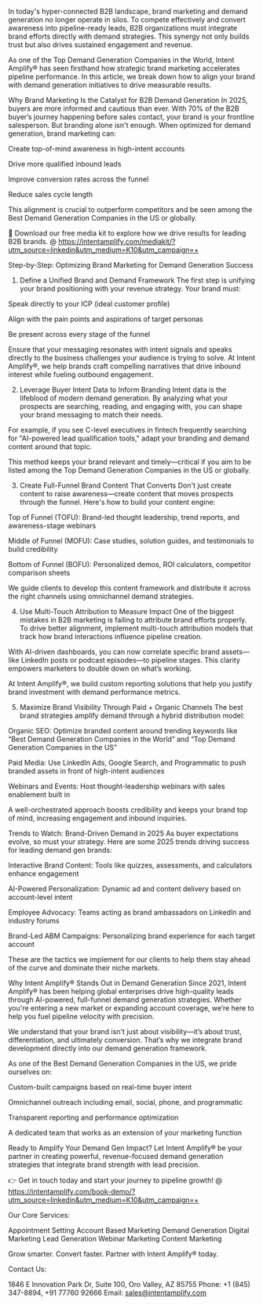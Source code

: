 In today's hyper-connected B2B landscape, brand marketing and demand generation no longer operate in silos. To compete effectively and convert awareness into pipeline-ready leads, B2B organizations must integrate brand efforts directly with demand strategies. This synergy not only builds trust but also drives sustained engagement and revenue.

As one of the Top Demand Generation Companies in the World, Intent Amplify® has seen firsthand how strategic brand marketing accelerates pipeline performance. In this article, we break down how to align your brand with demand generation initiatives to drive measurable results.

Why Brand Marketing Is the Catalyst for B2B Demand Generation
In 2025, buyers are more informed and cautious than ever. With 70% of the B2B buyer’s journey happening before sales contact, your brand is your frontline salesperson. But branding alone isn't enough. When optimized for demand generation, brand marketing can:

Create top-of-mind awareness in high-intent accounts

Drive more qualified inbound leads

Improve conversion rates across the funnel

Reduce sales cycle length

This alignment is crucial to outperform competitors and be seen among the Best Demand Generation Companies in the US or globally.

📩 Download our free media kit to explore how we drive results for leading B2B brands.  @ https://intentamplify.com/mediakit/?utm_source=linkedin&utm_medium=K10&utm_campaign=+

Step-by-Step: Optimizing Brand Marketing for Demand Generation Success
1. Define a Unified Brand and Demand Framework
The first step is unifying your brand positioning with your revenue strategy. Your brand must:

Speak directly to your ICP (ideal customer profile)

Align with the pain points and aspirations of target personas

Be present across every stage of the funnel

Ensure that your messaging resonates with intent signals and speaks directly to the business challenges your audience is trying to solve. At Intent Amplify®, we help brands craft compelling narratives that drive inbound interest while fueling outbound engagement.

2. Leverage Buyer Intent Data to Inform Branding
Intent data is the lifeblood of modern demand generation. By analyzing what your prospects are searching, reading, and engaging with, you can shape your brand messaging to match their needs.

For example, if you see C-level executives in fintech frequently searching for "AI-powered lead qualification tools," adapt your branding and demand content around that topic.

This method keeps your brand relevant and timely—critical if you aim to be listed among the Top Demand Generation Companies in the US or globally.

3. Create Full-Funnel Brand Content That Converts
Don't just create content to raise awareness—create content that moves prospects through the funnel. Here's how to build your content engine:

Top of Funnel (TOFU): Brand-led thought leadership, trend reports, and awareness-stage webinars

Middle of Funnel (MOFU): Case studies, solution guides, and testimonials to build credibility

Bottom of Funnel (BOFU): Personalized demos, ROI calculators, competitor comparison sheets

We guide clients to develop this content framework and distribute it across the right channels using omnichannel demand strategies.

4. Use Multi-Touch Attribution to Measure Impact
One of the biggest mistakes in B2B marketing is failing to attribute brand efforts properly. To drive better alignment, implement multi-touch attribution models that track how brand interactions influence pipeline creation.

With AI-driven dashboards, you can now correlate specific brand assets—like LinkedIn posts or podcast episodes—to pipeline stages. This clarity empowers marketers to double down on what’s working.

At Intent Amplify®, we build custom reporting solutions that help you justify brand investment with demand performance metrics.

5. Maximize Brand Visibility Through Paid + Organic Channels
The best brand strategies amplify demand through a hybrid distribution model:

Organic SEO: Optimize branded content around trending keywords like “Best Demand Generation Companies in the World” and “Top Demand Generation Companies in the US”

Paid Media: Use LinkedIn Ads, Google Search, and Programmatic to push branded assets in front of high-intent audiences

Webinars and Events: Host thought-leadership webinars with sales enablement built in

A well-orchestrated approach boosts credibility and keeps your brand top of mind, increasing engagement and inbound inquiries.

Trends to Watch: Brand-Driven Demand in 2025
As buyer expectations evolve, so must your strategy. Here are some 2025 trends driving success for leading demand gen brands:

Interactive Brand Content: Tools like quizzes, assessments, and calculators enhance engagement

AI-Powered Personalization: Dynamic ad and content delivery based on account-level intent

Employee Advocacy: Teams acting as brand ambassadors on LinkedIn and industry forums

Brand-Led ABM Campaigns: Personalizing brand experience for each target account

These are the tactics we implement for our clients to help them stay ahead of the curve and dominate their niche markets.

Why Intent Amplify® Stands Out in Demand Generation
Since 2021, Intent Amplify® has been helping global enterprises drive high-quality leads through AI-powered, full-funnel demand generation strategies. Whether you're entering a new market or expanding account coverage, we’re here to help you fuel pipeline velocity with precision.

We understand that your brand isn't just about visibility—it’s about trust, differentiation, and ultimately conversion. That’s why we integrate brand development directly into our demand generation framework.

As one of the Best Demand Generation Companies in the US, we pride ourselves on:

Custom-built campaigns based on real-time buyer intent

Omnichannel outreach including email, social, phone, and programmatic

Transparent reporting and performance optimization

A dedicated team that works as an extension of your marketing function 

Ready to Amplify Your Demand Gen Impact?
Let Intent Amplify® be your partner in creating powerful, revenue-focused demand generation strategies that integrate brand strength with lead precision.

👉 Get in touch today and start your journey to pipeline growth! @ https://intentamplify.com/book-demo/?utm_source=linkedin&utm_medium=K10&utm_campaign=+

Our Core Services:

Appointment Setting
Account Based Marketing
Demand Generation
Digital Marketing
Lead Generation
Webinar Marketing
Content Marketing

Grow smarter. Convert faster. Partner with Intent Amplify® today. 


Contact Us:

1846 E Innovation Park Dr,
Suite 100, Oro Valley, AZ 85755
Phone: +1 (845) 347-8894, +91 77760 92666
Email: sales@intentamplify.com 
